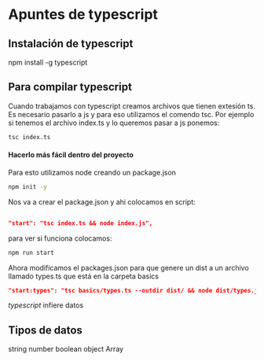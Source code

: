 # Apuntes de typescript

## Instalación de typescript

npm install -g typescript

## Para compilar typescript

Cuando trabajamos con typescript creamos archivos que tienen extesión ts. Es necesario pasarlo a js y para eso utilizamos el comendo tsc.
Por ejemplo si tenemos el archivo index.ts y lo queremos pasar a js ponemos:

```bash
tsc index.ts

```

#### Hacerlo más fácil dentro del proyecto

Para esto utilizamos node creando un package.json

```bash
npm init -y 

```

Nos va a crear el package.json y ahi colocamos en script:

```json

"start": "tsc index.ts && node index.js",

```
para ver si funciona colocamos:


```bash
npm run start
```

Ahora modificamos el packages.json para que genere un dist a un archivo llamado types.ts que está en la carpeta basics

```json 
"start:types": "tsc basics/types.ts --outdir dist/ && node dist/types.js",
```

*typescript* infiere datos



## Tipos de datos

string
number
boolean
object
Array<type>




